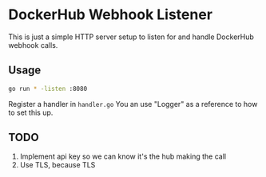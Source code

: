 # DockerHub Webhook Listener

This is just a simple HTTP server setup to listen for and handle DockerHub
webhook calls.


## Usage

```bash
go run * -listen :8080
```

Register a handler in `handler.go`
You an use "Logger" as a reference to how to set this up.

## TODO
1. Implement api key so we can know it's the hub making the call
2. Use TLS, because TLS
